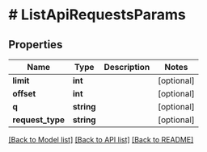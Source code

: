 # # ListApiRequestsParams

## Properties

Name | Type | Description | Notes
------------ | ------------- | ------------- | -------------
**limit** | **int** |  | [optional]
**offset** | **int** |  | [optional]
**q** | **string** |  | [optional]
**request_type** | **string** |  | [optional]

[[Back to Model list]](../../README.md#models) [[Back to API list]](../../README.md#endpoints) [[Back to README]](../../README.md)
